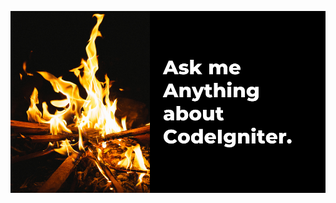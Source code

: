 [![codeIgniter](/ask_me.png "Ask me everything about codeIgniter")](mailto:sakhwt.hssain@gmail.com) 
